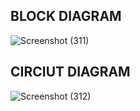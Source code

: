 ## BLOCK DIAGRAM ##

![Screenshot (311)](https://user-images.githubusercontent.com/94280220/144193653-79d0d2bc-87e3-49c4-b252-42cec2098da5.png)

## CIRCIUT DIAGRAM ##

![Screenshot (312)](https://user-images.githubusercontent.com/94280220/144194643-268e37bd-1074-496f-9b97-ef73144a0060.png)


